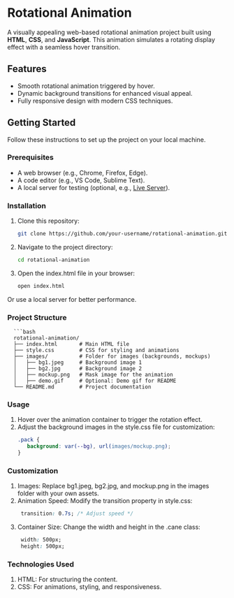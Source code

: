 # Rotational Animation

A visually appealing web-based rotational animation project built using **HTML**, **CSS**, and **JavaScript**. This animation simulates a rotating display effect with a seamless hover transition.

## Features

- Smooth rotational animation triggered by hover.
- Dynamic background transitions for enhanced visual appeal.
- Fully responsive design with modern CSS techniques.

## Getting Started

Follow these instructions to set up the project on your local machine.

### Prerequisites

- A web browser (e.g., Chrome, Firefox, Edge).
- A code editor (e.g., VS Code, Sublime Text).
- A local server for testing (optional, e.g., [Live Server](https://marketplace.visualstudio.com/items?itemName=ritwickdey.LiveServer)).

### Installation

1. Clone this repository:
   ```bash
   git clone https://github.com/your-username/rotational-animation.git
2. Navigate to the project directory:
   ```bash
   cd rotational-animation
3. Open the index.html file in your browser:
   ```bash 
   open index.html
  Or use a local server for better performance.

### Project Structure
      ```bash
      rotational-animation/
      ├── index.html       # Main HTML file
      ├── style.css        # CSS for styling and animations
      ├── images/          # Folder for images (backgrounds, mockups)
      │   ├── bg1.jpeg     # Background image 1
      │   ├── bg2.jpg      # Background image 2
      │   ├── mockup.png   # Mask image for the animation
      │   ├── demo.gif     # Optional: Demo gif for README
      └── README.md        # Project documentation 
   
### Usage

1. Hover over the animation container to trigger the rotation effect.
2. Adjust the background images in the style.css file for customization:
   ```css
   .pack {
      background: var(--bg), url(images/mockup.png);
   }

### Customization

1. Images: Replace bg1.jpeg, bg2.jpg, and mockup.png in the images folder with your own assets.
2. Animation Speed: Modify the transition property in style.css:
   ```css
    transition: 0.7s; /* Adjust speed */
3. Container Size: Change the width and height in the .cane class:
   ```css
    width: 500px;
    height: 500px;

### Technologies Used
1. HTML: For structuring the content.
2. CSS: For animations, styling, and responsiveness.
